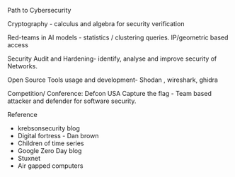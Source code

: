 Path to Cybersecurity 


Cryptography - calculus and algebra for security verification 

Red-teams in AI models - statistics / clustering queries. IP/geometric based access 

Security Audit and Hardening- identify,  analyse and improve security of Networks.

Open Source Tools usage and development- 
Shodan , wireshark, ghidra 

Competition/ Conference:
Defcon USA 
Capture the flag - Team based attacker and defender for software security. 



Reference 
- krebsonsecurity blog
- Digital fortress - Dan brown 
- Children of time series 
- Google Zero Day blog 
- Stuxnet 
- Air gapped computers
